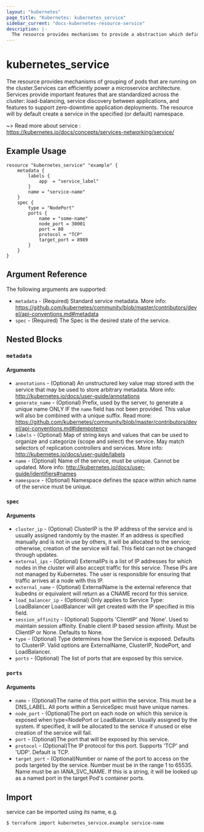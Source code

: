 ```yaml
---
layout: "kubernetes"
page_title: "Kubernetes: kubernetes_service"
sidebar_current: "docs-kubernetes-resource-service"
description: |-
  The resource provides mechanisms to provide a abstraction which defines a logical set of Pods and a policy by which to access them.
---
```


# kubernetes_service

The resource provides mechanisms of grouping of pods that are running on the cluster.Services can efficiently power a microservice architecture.
Services provide important features that are standardized across the cluster: load-balancing, service discovery between applications, and features to support zero-downtime application deployments.
The resource will by default create a service in the specified (or default) namespace.

~> Read more about service : https://kubernetes.io/docs/concepts/services-networking/service/

## Example Usage

```
resource "kubernetes_service" "example" {
	metadata {
		labels {
			app  = "service_label"
		}
		name = "service-name"
	}
	spec {
		type = "NodePort"
		ports {
			name = "some-name"
			node_port = 30001
			port = 80
			protocol = "TCP"
			target_port = 8989
		}
	}
}
```

## Argument Reference

The following arguments are supported:

* `metadata` - (Required) Standard service metadata. More info: https://github.com/kubernetes/community/blob/master/contributors/devel/api-conventions.md#metadata
* `spec` - (Required) The Spec is the desired state of the service. 

## Nested Blocks

### `metadata`

#### Arguments

* `annotations` - (Optional) An unstructured key value map stored with the service that may be used to store arbitrary metadata. More info: http://kubernetes.io/docs/user-guide/annotations
* `generate_name` - (Optional) Prefix, used by the server, to generate a unique name ONLY IF the `name` field has not been provided. This value will also be combined with a unique suffix. Read more: https://github.com/kubernetes/community/blob/master/contributors/devel/api-conventions.md#idempotency
* `labels` - (Optional) Map of string keys and values that can be used to organize and categorize (scope and select) the service. May match selectors of replication controllers and services. More info: http://kubernetes.io/docs/user-guide/labels
* `name` - (Optional) Name of the service, must be unique. Cannot be updated. More info: http://kubernetes.io/docs/user-guide/identifiers#names
* `namespace` - (Optional) Namespace defines the space within which name of the service must be unique.

### `spec`

#### Arguments

* `cluster_ip` - (Optional) ClusterIP is the IP address of the service and is usually assigned randomly by the master. If an address is specified manually and is not in use by others, it will be allocated to the service; otherwise, creation of the service will fail. This field can not be changed through updates.
* `external_ips` - (Optional) ExternalIPs is a list of IP addresses for which nodes in the cluster will also accept traffic for this service. These IPs are not managed by Kubernetes. The user is responsible for ensuring that traffic arrives at a node with this IP.
* `external_name` - (Optional) ExternalName is the external reference that kubedns or equivalent will return as a CNAME record for this service.
* `load_balancer_ip` - (Optional) Only applies to Service Type: LoadBalancer LoadBalancer will get created with the IP specified in this field.
* `session_affinity` - (Optional) Supports 'ClientIP' and 'None'. Used to maintain session affinity. Enable client IP based session affinity. Must be ClientIP or None. Defaults to None.
* `type` - (Optional) Type determines how the Service is exposed. Defaults to ClusterIP. Valid options are ExternalName, ClusterIP, NodePort, and LoadBalancer.
* `ports` - (Optional) The list of ports that are exposed by this service.


### `ports`

#### Arguments

* `name` - (Optional)The name of this port within the service. This must be a DNS_LABEL. All ports within a ServiceSpec must have unique names.
* `node_port` - (Optional)The port on each node on which this service is exposed when type=NodePort or LoadBalancer. Usually assigned by the system. If specified, it will be allocated to the service if unused or else creation of the service will fail.
* `port` - (Optional)The port that will be exposed by this service.
* `protocol` - (Optional)The IP protocol for this port. Supports 'TCP' and 'UDP'. Default is TCP.
* `target_port` - (Optional)Number or name of the port to access on the pods targeted by the service. Number must be in the range 1 to 65535. Name must be an IANA_SVC_NAME. If this is a string, it will be looked up as a named port in the target Pod's container ports.


## Import

service can be imported using its name, e.g.

```
$ terraform import kubernetes_service.example service-name
```


